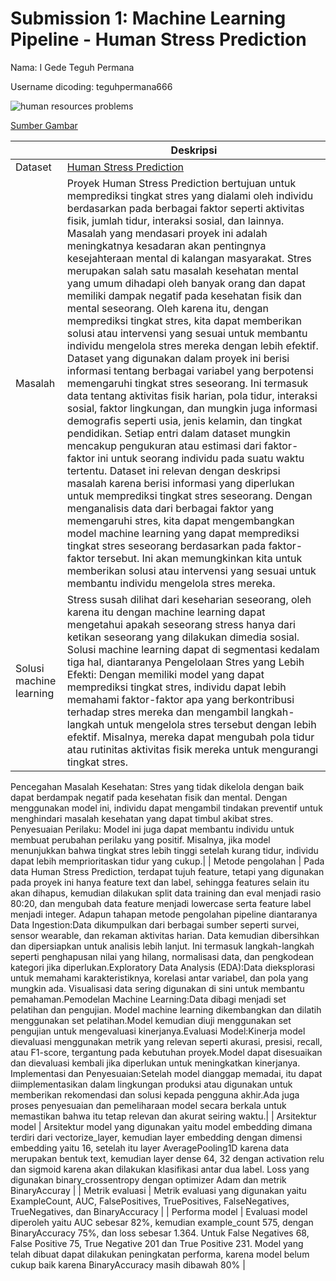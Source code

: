 # Submission 1: Machine Learning Pipeline - Human Stress Prediction
Nama: I Gede Teguh Permana

Username dicoding: teguhpermana666

![human resources problems](https://user-images.githubusercontent.com/58927608/232183728-df31ce54-b58c-4163-a563-5df9d3daf167.jpg)

[Sumber Gambar](https://blog.peoplespheres.com/en-us/what-problems-do-human-resources-managers-face-every-day)

| | Deskripsi |
| ----------- | ----------- |
| Dataset | [Human Stress Prediction](https://www.kaggle.com/datasets/kreeshrajani/human-stress-prediction) |
| Masalah | Proyek Human Stress Prediction bertujuan untuk memprediksi tingkat stres yang dialami oleh individu berdasarkan pada berbagai faktor seperti aktivitas fisik, jumlah tidur, interaksi sosial, dan lainnya. Masalah yang mendasari proyek ini adalah meningkatnya kesadaran akan pentingnya kesejahteraan mental di kalangan masyarakat. Stres merupakan salah satu masalah kesehatan mental yang umum dihadapi oleh banyak orang dan dapat memiliki dampak negatif pada kesehatan fisik dan mental seseorang. Oleh karena itu, dengan memprediksi tingkat stres, kita dapat memberikan solusi atau intervensi yang sesuai untuk membantu individu mengelola stres mereka dengan lebih efektif. Dataset yang digunakan dalam proyek ini berisi informasi tentang berbagai variabel yang berpotensi memengaruhi tingkat stres seseorang. Ini termasuk data tentang aktivitas fisik harian, pola tidur, interaksi sosial, faktor lingkungan, dan mungkin juga informasi demografis seperti usia, jenis kelamin, dan tingkat pendidikan. Setiap entri dalam dataset mungkin mencakup pengukuran atau estimasi dari faktor-faktor ini untuk seorang individu pada suatu waktu tertentu. Dataset ini relevan dengan deskripsi masalah karena berisi informasi yang diperlukan untuk memprediksi tingkat stres seseorang. Dengan menganalisis data dari berbagai faktor yang memengaruhi stres, kita dapat mengembangkan model machine learning yang dapat memprediksi tingkat stres seseorang berdasarkan pada faktor-faktor tersebut. Ini akan memungkinkan kita untuk memberikan solusi atau intervensi yang sesuai untuk membantu individu mengelola stres mereka.|
| Solusi machine learning | Stress susah dilihat dari keseharian seseorang, oleh karena itu dengan machine learning dapat mengetahui apakah seseorang stress hanya dari ketikan seseorang yang dilakukan dimedia sosial. Solusi machine learning dapat di segmentasi kedalam tiga hal, diantaranya Pengelolaan Stres yang Lebih Efekti: Dengan memiliki model yang dapat memprediksi tingkat stres, individu dapat lebih memahami faktor-faktor apa yang berkontribusi terhadap stres mereka dan mengambil langkah-langkah untuk mengelola stres tersebut dengan lebih efektif. Misalnya, mereka dapat mengubah pola tidur atau rutinitas aktivitas fisik mereka untuk mengurangi tingkat stres.
Pencegahan Masalah Kesehatan: Stres yang tidak dikelola dengan baik dapat berdampak negatif pada kesehatan fisik dan mental. Dengan menggunakan model ini, individu dapat mengambil tindakan preventif untuk menghindari masalah kesehatan yang dapat timbul akibat stres.
Penyesuaian Perilaku: Model ini juga dapat membantu individu untuk membuat perubahan perilaku yang positif. Misalnya, jika model menunjukkan bahwa tingkat stres lebih tinggi setelah kurang tidur, individu dapat lebih memprioritaskan tidur yang cukup.|
| Metode pengolahan | Pada data Human Stress Prediction, terdapat tujuh feature, tetapi yang digunakan pada proyek ini hanya feature text dan label, sehingga features selain itu akan dihapus, kemudian dilakukan split data training dan eval menjadi rasio 80:20, dan mengubah data feature menjadi lowercase serta feature label menjadi integer. Adapun tahapan metode pengolahan pipeline diantaranya
Data Ingestion:Data dikumpulkan dari berbagai sumber seperti survei, sensor wearable, dan rekaman aktivitas harian.
Data kemudian dibersihkan dan dipersiapkan untuk analisis lebih lanjut. Ini termasuk langkah-langkah seperti penghapusan nilai yang hilang, normalisasi data, dan pengkodean kategori jika diperlukan.Exploratory Data Analysis (EDA):Data dieksplorasi untuk memahami karakteristiknya, korelasi antar variabel, dan pola yang mungkin ada.
Visualisasi data sering digunakan di sini untuk membantu pemahaman.Pemodelan Machine Learning:Data dibagi menjadi set pelatihan dan pengujian.
Model machine learning dikembangkan dan dilatih menggunakan set pelatihan.Model kemudian diuji menggunakan set pengujian untuk mengevaluasi kinerjanya.Evaluasi Model:Kinerja model dievaluasi menggunakan metrik yang relevan seperti akurasi, presisi, recall, atau F1-score, tergantung pada kebutuhan proyek.Model dapat disesuaikan dan dievaluasi kembali jika diperlukan untuk meningkatkan kinerjanya. Implementasi dan Penyesuaian:Setelah model dianggap memadai, itu dapat diimplementasikan dalam lingkungan produksi atau digunakan untuk memberikan rekomendasi dan solusi kepada pengguna akhir.Ada juga proses penyesuaian dan pemeliharaan model secara berkala untuk memastikan bahwa itu tetap relevan dan akurat seiring waktu.|
| Arsitektur model | Arsitektur model yang digunakan yaitu model embedding dimana terdiri dari vectorize_layer, kemudian layer embedding dengan dimensi embedding yaitu 16, setelah itu layer AveragePooling1D karena data merupakan bentuk text, kemudian layer dense 64, 32 dengan activation relu dan sigmoid karena akan dilakukan klasifikasi antar dua label. Loss yang digunakan binary_crossentropy dengan optimizer Adam dan metrik BinaryAccuray |
| Metrik evaluasi | Metrik evaluasi yang digunakan yaitu ExampleCount, AUC, FalsePositives, TruePositives, FalseNegatives, TrueNegatives, dan BinaryAccuracy |
| Performa model | Evaluasi model diperoleh yaitu AUC sebesar 82%, kemudian example_count 575, dengan BinaryAccuracy 75%, dan loss sebesar 1.364. Untuk False Negatives 68, False Positive 75, True Negative 201 dan True Positive 231. Model yang telah dibuat dapat dilakukan peningkatan performa, karena model belum cukup baik karena BinaryAccuracy masih dibawah 80% |
